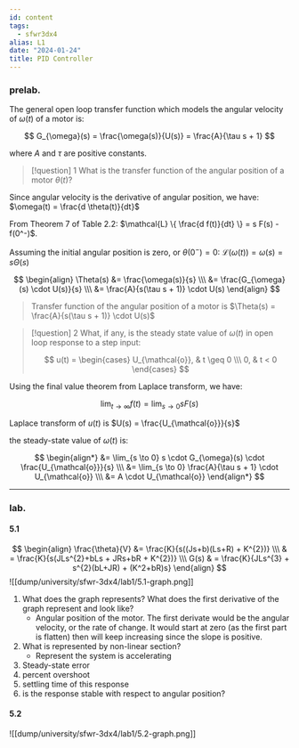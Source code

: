 ```yaml
---
id: content
tags:
  - sfwr3dx4
alias: L1
date: "2024-01-24"
title: PID Controller
---
```

### prelab.

The general open loop transfer function which models the angular velocity of $\omega(t)$ of a motor is:

$$
G_{\omega}(s) = \frac{\omega(s)}{U(s)} = \frac{A}{\tau s + 1}
$$

where $A$ and $\tau$ are positive constants.

> [!question] 1
> What is the transfer function of the angular position of a motor $\theta(t)$?


Since angular velocity is the derivative of angular position, we have: $\omega(t) = \frac{d \theta(t)}{dt}$

From Theorem 7 of Table 2.2: $\mathcal{L} \{ \frac{d f(t)}{dt} \} = s F(s) - f(0^-)$.

Assuming the initial angular position is zero,  or $\theta(0^-) = 0$: $\mathcal{L}(\omega(t)) = \omega(s) = s \Theta(s)$

$$
\begin{align}
\Theta(s) &= \frac{\omega(s)}{s} \\\
&= \frac{G_{\omega}(s) \cdot U(s)}{s} \\\
&= \frac{A}{s(\tau s + 1)} \cdot U(s)
\end{align}
$$

> Transfer function of the angular position of a motor is $\Theta(s) = \frac{A}{s(\tau s + 1)} \cdot U(s)$


> [!question] 2
> What, if any, is the steady state value of $\omega(t)$ in open loop response to a step input:
>
> $$
> u(t) = \begin{cases}
> U_{\mathcal{o}}, & t \geq 0 \\\
> 0, & t < 0
> \end{cases}
> $$

Using the final value theorem from Laplace transform, we have:

$$
\lim_{t \to \infty} f(t) = \lim_{s \to 0} s F(s)
$$

Laplace transform of $u(t)$ is $U(s) = \frac{U_{\mathcal{o}}}{s}$

the steady-state value of $\omega(t)$ is:

$$
\begin{align*}
&= \lim_{s \to 0} s \cdot G_{\omega}(s) \cdot \frac{U_{\mathcal{o}}}{s} \\\
&= \lim_{s \to 0} \frac{A}{\tau s + 1} \cdot U_{\mathcal{o}} \\\
&= A \cdot U_{\mathcal{o}}
\end{align*}
$$

---

### lab.

#### 5.1
$$
\begin{align}
\frac{\theta}{V} &= \frac{K}{s((Js+b)(Ls+R) + K^{2})}  \\\
& = \frac{K}{s(JLs^{2}+bLs + JRs+bR + K^{2})} \\\
G(s) & = \frac{K}{JLs^{3} + s^{2}(bL+JR) + (K^2+bR)s}
\end{align}
$$
![[dump/university/sfwr-3dx4/lab1/5.1-graph.png]]
1. What does the graph represents? What does the first derivative of the graph represent and look like?
	- Angular position of the motor. The first derivate would be the angular velocity, or the rate of change. It would start at zero (as the first part is flatten) then will keep increasing since the slope is positive.
2. What is represented by non-linear section?
	- Represent the system is accelerating
3. Steady-state error
4. percent overshoot
5. settling time of this response
6. is the response stable with respect to angular position?

#### 5.2
![[dump/university/sfwr-3dx4/lab1/5.2-graph.png]]
